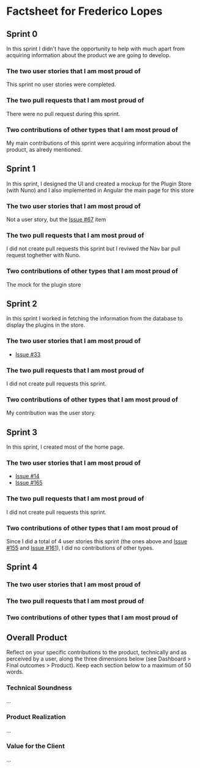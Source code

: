 # Factsheet for Frederico Lopes

## Sprint 0

In this sprint I didn't have the opportunity to help with much apart from acquiring information about the product we are going to develop.


### The two user stories that I am most proud of

This sprint no user stories were completed.


### The two pull requests that I am most proud of

There were no pull request during this sprint.

### Two contributions of other types that I am most proud of

My main contributions of this sprint were acquiring information about the product, as alredy mentioned.



## Sprint 1

In this sprint, I designed the UI and created a mockup for the Plugin Store (with Nuno) and I also implemented in Angular the main page for this store

### The two user stories that I am most proud of

Not a user story, but the [Issue #67](https://github.com/FEUP-MEIC-DS-2023-1MEIC08/VAXPRED/issues/67) item

### The two pull requests that I am most proud of

I did not create pull requests this sprint but I reviwed the Nav bar pull request toghether with Nuno.

### Two contributions of other types that I am most proud of

The mock for the plugin store


## Sprint 2

In this sprint I worked in fetching the information from the database to display the plugins in the store.

### The two user stories that I am most proud of

- [Issue #33](https://github.com/FEUP-MEIC-DS-2023-1MEIC08/VAXPRED/issues/33)

### The two pull requests that I am most proud of

I did not create pull requests this sprint.

### Two contributions of other types that I am most proud of

My contribution was the user story.


## Sprint 3
In this sprint, I created most of the home page.

### The two user stories that I am most proud of

- [Issue #14](https://github.com/FEUP-MEIC-DS-2023-1MEIC08/VAXPRED/issues/14)
- [Issue #165](https://github.com/FEUP-MEIC-DS-2023-1MEIC08/VAXPRED/issues/165)

### The two pull requests that I am most proud of

I did not create pull requests this sprint.

### Two contributions of other types that I am most proud of
Since I did a total of 4 user stories this sprint (the ones above and [Issue #155](https://github.com/FEUP-MEIC-DS-2023-1MEIC08/VAXPRED/issues/155) and [Issue #161](https://github.com/FEUP-MEIC-DS-2023-1MEIC08/VAXPRED/issues/161)), I did no contributions of other types.


## Sprint 4

### The two user stories that I am most proud of

### The two pull requests that I am most proud of

### Two contributions of other types that I am most proud of

## Overall Product

Reflect on your specific contributions to the product, technically and as perceived by a user, along the three dimensions below (see Dashboard > Final outcomes > Product). Keep each section below to a maximum of 50 words.


### Technical Soundness

...


### Product Realization

...


### Value for the Client

...
